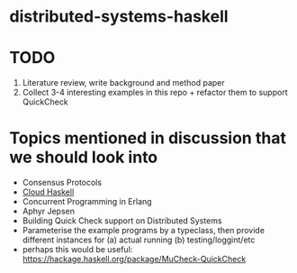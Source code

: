 # distributed-systems-haskell

# TODO
1. Literature review, write background and method paper
2. Collect 3-4 interesting examples in this repo + refactor them to support
   QuickCheck


# Topics mentioned in discussion that we should look into
- Consensus Protocols
- [Cloud Haskell](http://haskell-distributed.github.io/)
- Concurrent Programming in Erlang
- Aphyr Jepsen
- Building Quick Check support on Distributed Systems
- Parameterise the example programs by a typeclass, then provide different instances for (a) actual running (b) testing/loggint/etc
- perhaps this would be useful: https://hackage.haskell.org/package/MuCheck-QuickCheck